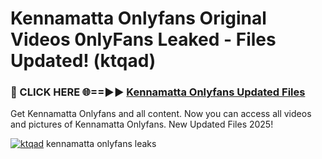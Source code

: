 # Kennamatta Onlyfans Original Videos 0nlyFans Leaked - Files Updated! (ktqad)

<h3>🔴 CLICK HERE 🌐==►► <a href="https://tinyurl.com/x26r9saj" rel="nofollow">Kennamatta Onlyfans Updated Files</a></h3>

Get Kennamatta Onlyfans and all content. Now you can access all videos and pictures of Kennamatta Onlyfans. New Updated Files 2025!

[![ktqad](https://i.imgur.com/LkgZPqh.gif)](https://tinyurl.com/x26r9saj)
kennamatta onlyfans leaks